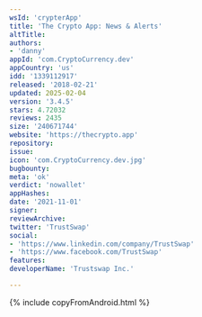 ```yaml
---
wsId: 'crypterApp'
title: 'The Crypto App: News & Alerts'
altTitle: 
authors:
- 'danny'
appId: 'com.CryptoCurrency.dev'
appCountry: 'us'
idd: '1339112917'
released: '2018-02-21'
updated: 2025-02-04
version: '3.4.5'
stars: 4.72032
reviews: 2435
size: '240671744'
website: 'https://thecrypto.app'
repository: 
issue: 
icon: 'com.CryptoCurrency.dev.jpg'
bugbounty: 
meta: 'ok'
verdict: 'nowallet'
appHashes: 
date: '2021-11-01'
signer: 
reviewArchive: 
twitter: 'TrustSwap'
social:
- 'https://www.linkedin.com/company/TrustSwap'
- 'https://www.facebook.com/TrustSwap'
features: 
developerName: 'Trustswap Inc.'

---
```


{% include copyFromAndroid.html %}
